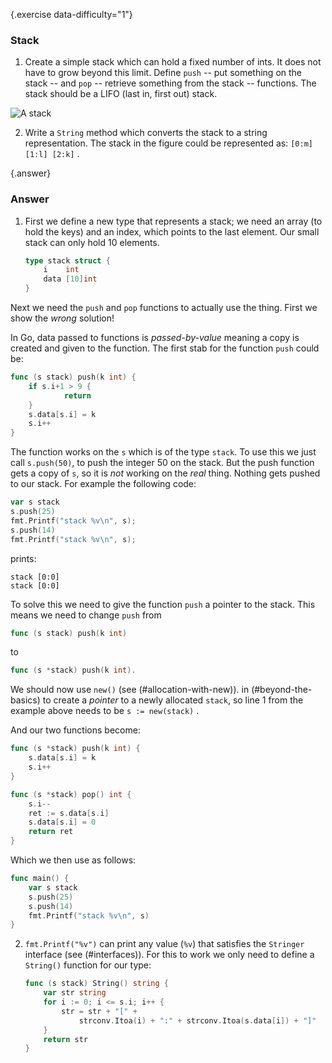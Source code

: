 {.exercise data-difficulty="1"}
### Stack
1. Create a simple stack which can hold a
fixed number of ints. It does not have to grow beyond this limit.
Define `push` -- put something on the stack -- and `pop`
-- retrieve something from the stack -- functions. The stack should be
a LIFO (last in, first out) stack.

![A stack](fig/stack.png "A stack.")

2. Write a `String` method which
converts the stack to a string representation. 
The stack in the figure could be represented as: `[0:m] [1:l] [2:k]` .


{.answer}
### Answer

1.  First we define a new type that represents a stack; we need an
 array (to hold the keys) and an index, which points to the last element.
 Our small stack can only hold 10 elements.

    ~~~go
    type stack struct {
        i    int
        data [10]int
    }
    ~~~

Next we need the `push` and `pop` functions to actually
use the thing. First we show the *wrong* solution!

In Go, data passed to functions is *passed-by-value* meaning a copy
is created and given to the function. The first stab for the function
`push` could be:

~~~go
func (s stack) push(k int) {
    if s.i+1 > 9 {
            return
    }
    s.data[s.i] = k
    s.i++
}
~~~

The function works on the `s` which is of the type `stack`. To
use this we just call `s.push(50)`, to push the integer 50 on
the stack. But the push function gets a copy of `s`, so it is
*not* working on the *real* thing. Nothing gets pushed to our
stack. For example the following code:

~~~go
var s stack
s.push(25)
fmt.Printf("stack %v\n", s);
s.push(14)
fmt.Printf("stack %v\n", s);
~~~

prints:

    stack [0:0]
    stack [0:0]

To solve this we need to give the function `push` a pointer
to the stack. This means we need to change `push` from

~~~go
func (s stack) push(k int)
~~~

to

~~~go
func (s *stack) push(k int).
~~~

We should now use `new()` (see (#allocation-with-new)).
in (#beyond-the-basics) to create a *pointer* to a newly
allocated `stack`, so line 1 from the example above needs to be
`s := new(stack)` .

And our two functions become:

~~~go
func (s *stack) push(k int) {
    s.data[s.i] = k
    s.i++
}

func (s *stack) pop() int {
    s.i--
    ret := s.data[s.i]
    s.data[s.i] = 0
    return ret
}
~~~

Which we then use as follows:

~~~go
func main() {
    var s stack
    s.push(25)
    s.push(14)
    fmt.Printf("stack %v\n", s)
}
~~~

2. `fmt.Printf("%v")` can
print any value (`%v`) that satisfies the `Stringer` interface
(see (#interfaces)).
For this to work we only need to define a `String()` function for
our type:

    ~~~go
    func (s stack) String() string {
        var str string
        for i := 0; i <= s.i; i++ {
            str = str + "[" +
                strconv.Itoa(i) + ":" + strconv.Itoa(s.data[i]) + "]"
        }
        return str
    }
    ~~~
